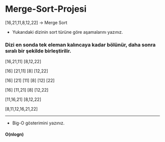 # Merge-Sort-Projesi

[16,21,11,8,12,22] -> Merge Sort

* Yukarıdaki dizinin sort türüne göre aşamalarını yazınız.

### Dizi en sonda tek eleman kalıncaya kadar bölünür, daha sonra sıralı bir şekilde birleştirilir.


[16,21,11]  [8,12,22]

[16]  [21,11]  [8] [12,22]

[16]  [21]  [11]  [8]  [12]  [22]

[16]  [11,21]  [8]  [12,22]

[11,16,21]  [8,12,22]

[8,11,12,16,21,22]

***


* Big-O gösterimini yazınız.

#### O(nlogn)

